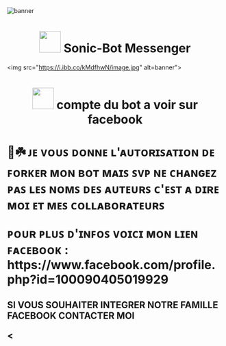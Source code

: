 <img src="https://i.ibb.co/SKzjm9M/image.jpg" alt="banner">
<h1 align="center"><img src="http://g-v1.onrender.com/gOkDwvKGg.gif" width="50px"> Sonic-Bot Messenger </h1>

<img src="https://i.ibb.co/kMdfhwN/image.jpg" alt=banner">

<h1 align="center"><img
src="https://i.ibb.co/kMdfhwN/image.jpg" width="50px"> compte du bot
a voir sur facebook </h1> 

<p align="center">
<h1 ❦ঔৣ☬𝐒𝐎𝐍𝐈𝐂☬ঔৣ❦>
<p>🏁☘️ ᴊᴇ ᴠᴏᴜꜱ ᴅᴏɴɴᴇ ʟ'ᴀᴜᴛᴏʀɪꜱᴀᴛɪᴏɴ ᴅᴇ ꜰᴏʀᴋᴇʀ ᴍᴏɴ ʙᴏᴛ ᴍᴀɪꜱ ꜱᴠᴩ ɴᴇ ᴄʜᴀɴɢᴇᴢ ᴩᴀꜱ ʟᴇꜱ ɴᴏᴍꜱ ᴅᴇꜱ ᴀᴜᴛᴇᴜʀꜱ ᴄ'ᴇꜱᴛ ᴀ ᴅɪʀᴇ ᴍᴏɪ ᴇᴛ ᴍᴇꜱ ᴄᴏʟʟᴀʙᴏʀᴀᴛᴇᴜʀꜱ </p>

<P> ᴩᴏᴜʀ ᴩʟᴜꜱ ᴅ'ɪɴꜰᴏꜱ ᴠᴏɪᴄɪ ᴍᴏɴ ʟɪᴇɴ ꜰᴀᴄᴇʙᴏᴏᴋ : https://www.facebook.com/profile.php?id=100090405019929 </p>

<h2 ☄️FACEBOOK SØNÏČ ÜČHÏWÅ >
<P> SI VOUS SOUHAITER INTEGRER NOTRE FAMILLE FACEBOOK CONTACTER MOI </P>
  
<

